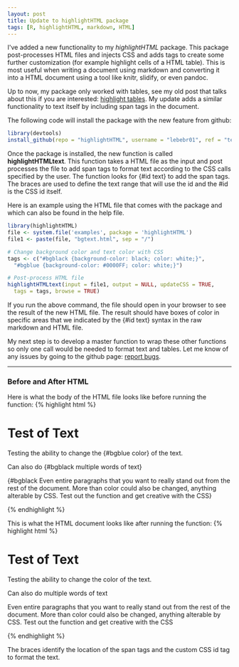 ```yaml
---
layout: post
title: Update to highlightHTML package
tags: [R, highlightHTML, markdown, HTML]
---
```

  
I've added a new functionality to my *highlightHTML* package.  This package post-processes HTML files and injects CSS and adds tags to create some further customization (for example highlight cells of a HTML table).  This is most useful when writing a document using markdown and converting it into a HTML document using a tool like knitr, slidify, or even pandoc.  

Up to now, my package only worked with tables, see my old post that talks about this if you are interested: [highlight tables](http://educate-r.org/2013/11/01/CondFormatMarkdown/).  My update adds a similar functionality to text itself by including span tags in the document.

The following code will install the package with the new feature from github:

```r
library(devtools)
install_github(repo = "highlightHTML", username = "lebebr01", ref = "testing")
```


Once the package is installed, the new function is called **highlightHTMLtext**. This function takes a HTML file as the input and post processes the file to add span tags to format text according to the CSS calls specified by the user.  The function looks for {#id text} to add the span tags.  The braces are used to define the text range that will use the id and the #id is the CSS id itself.  

Here is an example using the HTML file that comes with the package and which can also be found in the help file.


```r
library(highlightHTML)
file <- system.file('examples', package = 'highlightHTML')
file1 <- paste(file, "bgtext.html", sep = "/")

# Change background color and text color with CSS
tags <- c("#bgblack {background-color: black; color: white;}",
  "#bgblue {background-color: #0000FF; color: white;}")

# Post-process HTML file
highlightHTMLtext(input = file1, output = NULL, updateCSS = TRUE,
  tags = tags, browse = TRUE)
```


If you run the above command, the file should open in your browser to see the result of the new HTML file.  The result should have boxes of color in specific areas that we indicated by the {#id text} syntax in the raw markdown and HTML file.

My next step is to develop a master function to wrap these other functions so only one call would be needed to format text and tables.  Let me know of any issues by going to the github page: [report bugs](https://github.com/lebebr01/highlightHTML).

****************

### Before and After HTML
Here is what the body of the HTML file looks like before running the function:
{% highlight html %}
<body>
<h1>Test of Text</h1>
<p>Testing the ability to change the {#bgblue color} of the text.</p>
<p>Can also do {#bgblack multiple words of text}</p>
<p>{#bgblack Even entire paragraphs that you want to really stand out from the rest of the document.  More than color could also be changed, anything alterable by CSS.  Test out the function and get creative with the CSS}</p>
</body>
{% endhighlight %}

This is what the HTML document looks like after running the function:
{% highlight html %}
<body>
<h1>Test of Text</h1>
<p>Testing the ability to change the <span id='bgblue'> color</span> of the text.</p>
<p>Can also do <span id='bgblack'> multiple words of text</span></p>
<p><span id='bgblack'> Even entire paragraphs that you want to really stand out from the rest of the document.  More than color could also be changed, anything alterable by CSS.  Test out the function and get creative with the CSS</span></p>
</body>
{% endhighlight %}

The braces identify the location of the span tags and the custom CSS id tag to format the text.

